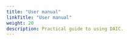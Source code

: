 ```yaml
---
title: "User manual"
linkTitle: "User manual"
weight: 20
description: Practical guide to using DAIC.
---
```

